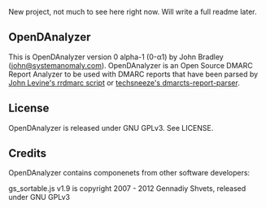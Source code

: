 New project, not much to see here right now. Will write a full readme later.

## OpenDAnalyzer

This is OpenDAnalyzer version 0 alpha-1 (0-α1) by John Bradley (john@systemanomaly.com). OpenDAnalyzer is an Open Source DMARC Report Analyzer to be used with DMARC reports that have been parsed by [John Levine's rrdmarc script](http://www.taugh.com/rddmarc/) or [techsneeze's dmarcts-report-parser](https://github.com/techsneeze/dmarcts-report-parser).

## License

OpenDAnalyzer is released under GNU GPLv3. See LICENSE.

## Credits

OpenDAnalyzer contains componenets from other software developers:

gs_sortable.js v1.9 is copyright 2007 - 2012 Gennadiy Shvets, released under GNU GPLv3
